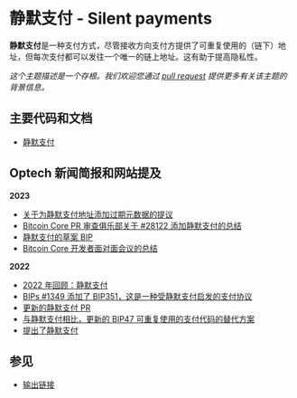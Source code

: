 # 静默支付 - Silent payments

**静默支付**是一种支付方式，尽管接收方向支付方提供了可重复使用的（链下）地址，但每次支付都可以发往一个唯一的链上地址。这有助于提高隐私性。

_这个主题描述是一个存根。我们欢迎您通过_ [_pull request_](https://github.com/bitcoinops/bitcoinops.github.io/edit/master/\_topics/en/silent-payments.md) _提供更多有关该主题的背景信息。_

## 主要代码和文档

* [静默支付](https://gist.github.com/RubenSomsen/c43b79517e7cb701ebf77eec6dbb46b8)

## Optech 新闻简报和网站提及

**2023**

* [关于为静默支付地址添加过期元数据的提议](https://bitcoinops.org/en/newsletters/2023/08/16/#adding-expiration-metadata-to-silent-payment-addresses)
* [Bitcoin Core PR 审查俱乐部关于 #28122 添加静默支付的总结](https://bitcoinops.org/en/newsletters/2023/08/09/#bitcoin-core-pr-review-club)
* [静默支付的草案 BIP](https://bitcoinops.org/en/newsletters/2023/06/14/#draft-bip-for-silent-payments)
* [Bitcoin Core 开发者面对面会议的总结](https://bitcoinops.org/en/newsletters/2023/05/17/#summaries-of-bitcoin-core-developers-in-person-meeting)

**2022**

* [2022 年回顾：静默支付](https://bitcoinops.org/en/newsletters/2022/12/21/#silent-payments)
* [BIPs #1349 添加了 BIP351，这是一种受静默支付启发的支付协议](https://bitcoinops.org/en/newsletters/2022/10/05/#bips-1349)
* [更新的静默支付 PR](https://bitcoinops.org/en/newsletters/2022/08/24/#updated-silent-payments-pr)
* [与静默支付相比，更新的 BIP47 可重复使用的支付代码的替代方案](https://bitcoinops.org/en/newsletters/2022/07/06/#updated-alternative-to-bip47-reusable-payment-codes)
* [提出了静默支付](https://bitcoinops.org/en/newsletters/2022/04/06/#delinked-reusable-addresses)

## 参见

* [输出链接](https://bitcoinops.org/en/topics/output-linking/)
